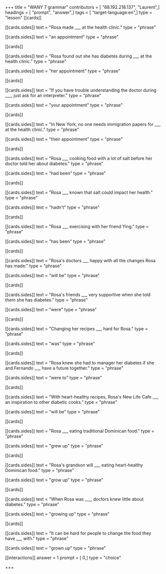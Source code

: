 +++
title = "WANY 7 grammar"
contributors = [ "68.192.218.137", "Laurent",]
headings = [ "prompt", "answer",]
tags = [ "target-language:en",]
type = "lesson"
[[cards]]

[[cards.sides]]
text = "Rosa made ___ at the health clinic."
type = "phrase"

[[cards.sides]]
text = "an appointment"
type = "phrase"

[[cards]]

[[cards.sides]]
text = "Rosa found out she has diabetes during ___ at the  health clinic."
type = "phrase"

[[cards.sides]]
text = "her appointment"
type = "phrase"

[[cards]]

[[cards.sides]]
text = "If you have trouble understanding the doctor during ___, just ask for an interpreter."
type = "phrase"

[[cards.sides]]
text = "your appointment"
type = "phrase"

[[cards]]

[[cards.sides]]
text = "In New York, no one needs immigration papers for ___ at the health clinic."
type = "phrase"

[[cards.sides]]
text = "their appointment"
type = "phrase"

[[cards]]

[[cards.sides]]
text = "Rosa ___ cooking food with a lot of salt before her doctor told her about diabetes."
type = "phrase"

[[cards.sides]]
text = "had been"
type = "phrase"

[[cards]]

[[cards.sides]]
text = "Rosa ___ known that salt could impact her health."
type = "phrase"

[[cards.sides]]
text = "hadn't"
type = "phrase"

[[cards]]

[[cards.sides]]
text = "Rosa ___ exercising with her friend Ying."
type = "phrase"

[[cards.sides]]
text = "has been"
type = "phrase"

[[cards]]

[[cards.sides]]
text = "Rosa's doctors ___ happy with all the changes Rosa has made."
type = "phrase"

[[cards.sides]]
text = "will be"
type = "phrase"

[[cards]]

[[cards.sides]]
text = "Rosa's friends ___ very supportive when she told them she has diabetes."
type = "phrase"

[[cards.sides]]
text = "were"
type = "phrase"

[[cards]]

[[cards.sides]]
text = "Changing her recipes ___ hard for Rosa."
type = "phrase"

[[cards.sides]]
text = "was"
type = "phrase"

[[cards]]

[[cards.sides]]
text = "Rosa knew she had to manager her diabetes if she and Fernando ___ have a future together."
type = "phrase"

[[cards.sides]]
text = "were to"
type = "phrase"

[[cards]]

[[cards.sides]]
text = "With heart-healthy recipes, Rosa's New Life Cafe ___ an inspiration to other diabetic cooks."
type = "phrase"

[[cards.sides]]
text = "will be"
type = "phrase"

[[cards]]

[[cards.sides]]
text = "Rosa ___ eating traditional Dominican food."
type = "phrase"

[[cards.sides]]
text = "grew up"
type = "phrase"

[[cards]]

[[cards.sides]]
text = "Rosa's grandson will ___ eating heart-healthy Dominican food."
type = "phrase"

[[cards.sides]]
text = "grow up"
type = "phrase"

[[cards]]

[[cards.sides]]
text = "When Rosa was ___, doctors knew little about diabetes."
type = "phrase"

[[cards.sides]]
text = "growing up"
type = "phrase"

[[cards]]

[[cards.sides]]
text = "It can be hard for people to change the food they have ___ with."
type = "phrase"

[[cards.sides]]
text = "grown up"
type = "phrase"

[[interactions]]
answer = 1
prompt = [ 0,]
type = "choice"

+++
